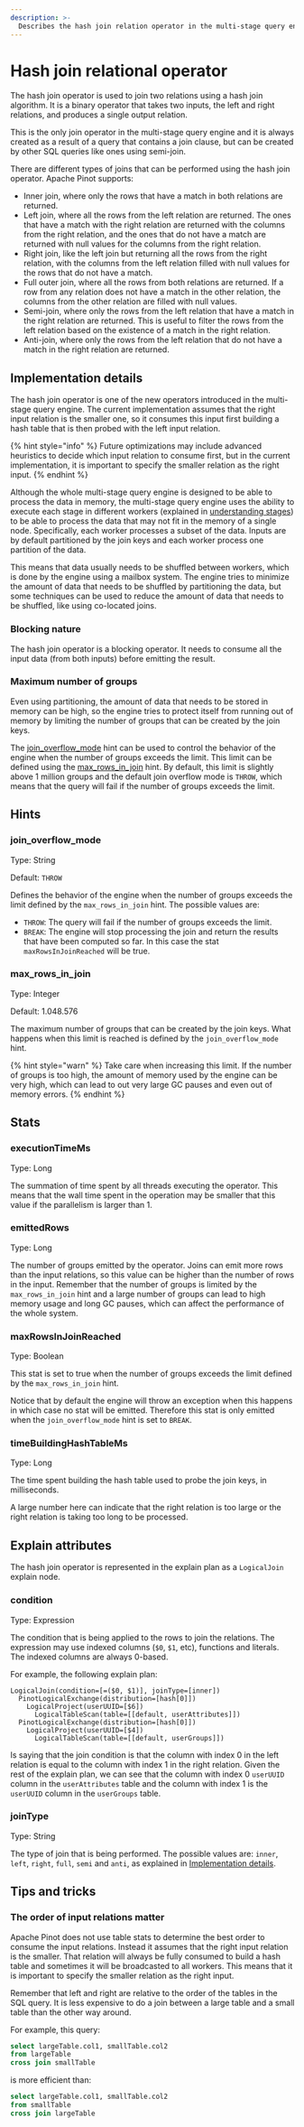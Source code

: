 ```yaml
---
description: >-
  Describes the hash join relation operator in the multi-stage query engine.
---
```


# Hash join relational operator

The hash join operator is used to join two relations using a hash join algorithm. 
It is a binary operator that takes two inputs, the left and right relations, and produces a single output relation. 

This is the only join operator in the multi-stage query engine and it is always created as a result of a query that 
contains a join clause, but can be created by other SQL queries like ones using semi-join.

There are different types of joins that can be performed using the hash join operator.
Apache Pinot supports:
- Inner join, where only the rows that have a match in both relations are returned.
- Left join, where all the rows from the left relation are returned. The ones that have a match with the right relation 
  are returned with the columns from the right relation, and the ones that do not have a match are returned with null 
  values for the columns from the right relation.
- Right join, like the left join but returning all the rows from the right relation, with the columns from the left 
  relation filled with null values for the rows that do not have a match.
- Full outer join, where all the rows from both relations are returned. If a row from any relation does not have a match 
  in the other relation, the columns from the other relation are filled with null values.
- Semi-join, where only the rows from the left relation that have a match in the right relation are returned. This is 
  useful to filter the rows from the left relation based on the existence of a match in the right relation.
- Anti-join, where only the rows from the left relation that do not have a match in the right relation are returned.

## Implementation details

The hash join operator is one of the new operators introduced in the multi-stage query engine.
The current implementation assumes that the right input relation is the smaller one, so it consumes this
input first building a hash table that is then probed with the left input relation.

{% hint style="info" %}
Future optimizations may include advanced heuristics to decide which input relation to consume first, but in the current
implementation, it is important to specify the smaller relation as the right input.
{% endhint %}

Although the whole multi-stage query engine is designed to be able to process the data in memory, the multi-stage query
engine uses the ability to execute each stage in different workers (explained in 
[understanding stages](../understanding-stages.md)) to be able to process the data that may not fit in the memory of a 
single node. Specifically, each worker processes a subset of the data. Inputs are by default partitioned by the join 
keys and each worker process one partition of the data.

This means that data usually needs to be shuffled between workers, which is done by the engine using a mailbox system.
The engine tries to minimize the amount of data that needs to be shuffled by partitioning the data, but some techniques
can be used to reduce the amount of data that needs to be shuffled, like using co-located joins.

### Blocking nature
The hash join operator is a blocking operator. It needs to consume all the input data (from both inputs) before emitting
the result.

### Maximum number of groups
Even using partitioning, the amount of data that needs to be stored in memory can be high, so the engine tries to
protect itself from running out of memory by limiting the number of groups that can be created by the join keys.

The [join_overflow_mode](../hints/join_overflow_mode.md) hint can be used to control the behavior of the engine when the
number of groups exceeds the limit.
This limit can be defined using the [max_rows_in_join](../hints/max_rows_in_join.md) hint.
By default, this limit is slightly above 1 million groups and the default join overflow mode is `THROW`,
which means that the query will fail if the number of groups exceeds the limit.

## Hints

### join_overflow_mode
Type: String

Default: `THROW`

Defines the behavior of the engine when the number of groups exceeds the limit defined by the `max_rows_in_join` hint.
The possible values are:
- `THROW`: The query will fail if the number of groups exceeds the limit.
- `BREAK`: The engine will stop processing the join and return the results that have been computed so far. In this case
  the stat `maxRowsInJoinReached` will be true.

### max_rows_in_join
Type: Integer

Default: 1.048.576

The maximum number of groups that can be created by the join keys. What happens when this limit is reached is defined by
the `join_overflow_mode` hint.

{% hint style="warn" %}
Take care when increasing this limit. If the number of groups is too high, the amount of memory used by the engine can
be very high, which can lead to out very large GC pauses and even out of memory errors.
{% endhint %}

<!-- TODO
### join_strategy
Type: List of Strings separated by commas.

Default: `""`
If set, the engine will use the join strategy defined in the hint. The possible values are:
- `hash_table`: The default join strategy. The engine will use a hash join algorithm to join the relations.
- `dynamic_broadcast`: The engine will use a broadcast join algorithm to join the relations. This is useful when the
  right relation is small enough to be broadcasted to all workers.

When this hint is not defined (or if it is defined to `""`), the engine will use the hash join algorithm in most of the
cases but will automatically try to use the broadcast join algorithm used to optimize SEMI-JOIN queries.

{% hint style="warn" %}
By providing this hint, the engine will try to use the join strategy defined in the hint, even if it is not the most 
efficient. This can be useful to test the performance of different join strategies in the SEMI-JOIN case or to
disable co-located joins.
It is not recommended to use this hint in normal queries.
{% endhint %}

### is_colocated_by_join_keys
END OF TODO -->

## Stats
### executionTimeMs
Type: Long

The summation of time spent by all threads executing the operator.
This means that the wall time spent in the operation may be smaller that this value if the parallelism is larger than 1.

### emittedRows
Type: Long

The number of groups emitted by the operator.
Joins can emit more rows than the input relations, so this value can be higher than the number of rows in the input.
Remember that the number of groups is limited by the `max_rows_in_join` hint and a large number of groups can lead to
high memory usage and long GC pauses, which can affect the performance of the whole system.

### maxRowsInJoinReached
Type: Boolean

This stat is set to true when the number of groups exceeds the limit defined by the `max_rows_in_join` hint.

Notice that by default the engine will throw an exception when this happens in which case no stat will be emitted.
Therefore this stat is only emitted when the `join_overflow_mode` hint is set to `BREAK`.

### timeBuildingHashTableMs
Type: Long

The time spent building the hash table used to probe the join keys, in milliseconds.

A large number here can indicate that the right relation is too large or the right relation is taking too long to be
processed.

## Explain attributes
The hash join operator is represented in the explain plan as a `LogicalJoin` explain node.

### condition
Type: Expression

The condition that is being applied to the rows to join the relations.
The expression may use indexed columns (`$0`, `$1`, etc), functions and literals.
The indexed columns are always 0-based.

For example, the following explain plan:

```
LogicalJoin(condition=[=($0, $1)], joinType=[inner])
  PinotLogicalExchange(distribution=[hash[0]])
    LogicalProject(userUUID=[$6])
      LogicalTableScan(table=[[default, userAttributes]])
  PinotLogicalExchange(distribution=[hash[0]])
    LogicalProject(userUUID=[$4])
      LogicalTableScan(table=[[default, userGroups]])
```

Is saying that the join condition is that the column with index 0 in the left relation is equal to the column with 
index 1 in the right relation.
Given the rest of the explain plan, we can see that the column with index 0 `userUUID` column in the `userAttributes` 
table and the column with index 1 is the `userUUID` column in the `userGroups` table.

### joinType
Type: String

The type of join that is being performed. The possible values are: `inner`, `left`, `right`, `full`, `semi` and `anti`,
as explained in [Implementation details](#implementation-details).

## Tips and tricks

### The order of input relations matter
Apache Pinot does not use table stats to determine the best order to consume the input relations.
Instead it assumes that the right input relation is the smaller.
That relation will always be fully consumed to build a hash table and sometimes it will be broadcasted to all workers.
This means that it is important to specify the smaller relation as the right input.

Remember that left and right are relative to the order of the tables in the SQL query.
It is less expensive to do a join between a large table and a small table than the other way around.

For example, this query:

```sql
select largeTable.col1, smallTable.col2
from largeTable 
cross join smallTable
```

is more efficient than:

```sql
select largeTable.col1, smallTable.col2
from smallTable 
cross join largeTable
```

<!-- TODO
### Co-located joins
END OF TODO -->

<!-- TODO
### Semi-join and pipeline breaker
END OF TODO -->

